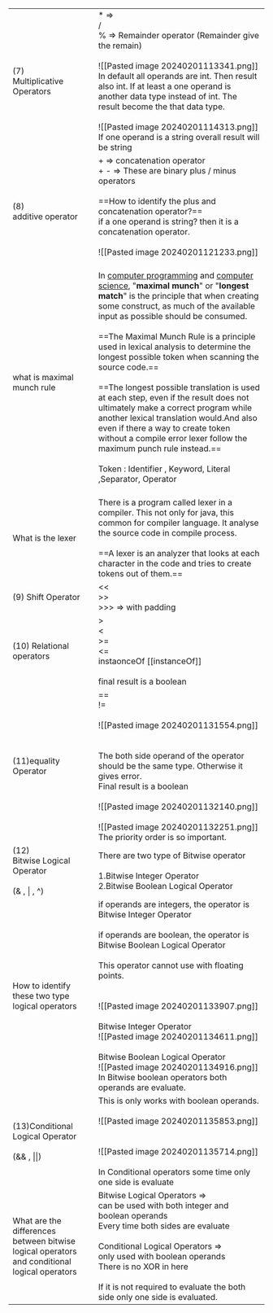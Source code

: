 |                                                                                               |                                                                                                                                                                                                                                                                                                                                                                                                                                                                                                                                                                                                                                                                                                                                                                                                                                                             |
| --------------------------------------------------------------------------------------------- | ----------------------------------------------------------------------------------------------------------------------------------------------------------------------------------------------------------------------------------------------------------------------------------------------------------------------------------------------------------------------------------------------------------------------------------------------------------------------------------------------------------------------------------------------------------------------------------------------------------------------------------------------------------------------------------------------------------------------------------------------------------------------------------------------------------------------------------------------------------- |
| (7)<br>Multiplicative Operators<br>                                                           | * =><br>/<br>% => Remainder operator (Remainder give the remain)<br><br>![[Pasted image 20240201113341.png]]<br>In default all operands are int. Then result also int. If at least a one operand is another data type instead of int. The result become the that data type.<br><br>![[Pasted image 20240201114313.png]]<br>If one operand is a string overall result will be string                                                                                                                                                                                                                                                                                                                                                                                                                                                                         |
| (8)<br>additive operator                                                                      | + => concatenation operator<br>+ - => These are binary  plus / minus operators<br><br>==How to identify the plus and concatenation operator?==<br>if a one operand is string? then it is a concatenation operator.<br><br>![[Pasted image 20240201121233.png]]<br> <br>                                                                                                                                                                                                                                                                                                                                                                                                                                                                                                                                                                                     |
| what is maximal munch rule                                                                    | In [computer programming](https://en.wikipedia.org/wiki/Computer_programming) and [computer science](https://en.wikipedia.org/wiki/Computer_science "Computer science"), "**maximal munch**" or "**longest match**" is the principle that when creating some construct, as much of the available input as possible should be consumed.<br><br>==The Maximal Munch Rule is a principle used in lexical analysis to determine the longest possible token when scanning the source code.==<br><br>==The longest possible translation is used at each step, even if the result does not ultimately make a correct program while another lexical translation would.And also even if there a way to create token without a compile error lexer follow the maximum punch rule instead.==<br><br>Token : Identifier , Keyword, Literal ,Separator, Operator<br><br> |
| What is the lexer                                                                             | There is a program called lexer in a compiler. This not only for java, this common for compiler language. It analyse the source code in compile process.<br><br>==A lexer is an analyzer that looks at each character in the code and tries to create tokens out of them.==                                                                                                                                                                                                                                                                                                                                                                                                                                                                                                                                                                                 |
| (9) Shift Operator                                                                            | << <br>>> <br>>>> => with padding                                                                                                                                                                                                                                                                                                                                                                                                                                                                                                                                                                                                                                                                                                                                                                                                                           |
| (10) Relational operators<br>                                                                 | ><br><<br>>=<br><=<br>instaonceOf  [[instanceOf]]<br><br>final result is a boolean                                                                                                                                                                                                                                                                                                                                                                                                                                                                                                                                                                                                                                                                                                                                                                          |
| (11)equality Operator                                                                         | ==<br>!=<br><br>![[Pasted image 20240201131554.png]]<br><br><br>The both side operand of the operator should be the same type. Otherwise it gives error.<br>Final result is a boolean<br><br>![[Pasted image 20240201132140.png]]<br><br>![[Pasted image 20240201132251.png]]<br>The priority order is so important.                                                                                                                                                                                                                                                                                                                                                                                                                                                                                                                                        |
| (12)<br>Bitwise Logical Operator<br><br>(& , \| , ^)<br>                                      | There are two type of Bitwise operator<br><br>1.Bitwise Integer Operator<br>2.Bitwise Boolean Logical Operator<br>                                                                                                                                                                                                                                                                                                                                                                                                                                                                                                                                                                                                                                                                                                                                          |
| How to identify these two type logical operators                                              | if operands are integers, the operator is Bitwise Integer Operator<br><br>if operands are boolean, the operator is Bitwise Boolean Logical Operator<br><br>This operator cannot use with floating points.<br><br><br>![[Pasted image 20240201133907.png]]<br><br>Bitwise Integer Operator<br>![[Pasted image 20240201134611.png]]<br><br>Bitwise Boolean Logical Operator<br>![[Pasted image 20240201134916.png]]<br>In Bitwise boolean operators both operands are evaluate.                                                                                                                                                                                                                                                                                                                                                                               |
| (13)Conditional Logical Operator<br><br>(&& , \|\|)                                           | This is only works with boolean operands.<br><br>![[Pasted image 20240201135853.png]]<br><br><br>![[Pasted image 20240201135714.png]]<br><br>In Conditional operators some time only one side is evaluate                                                                                                                                                                                                                                                                                                                                                                                                                                                                                                                                                                                                                                                   |
| What are the differences between bitwise logical operators and  conditional logical operators | Bitwise Logical Operators => <br>can be used with both integer and boolean operands<br>Every time both sides are evaluate<br><br>Conditional Logical Operators =><br>only used with boolean operands<br>There is no XOR in here<br><br>If it is not required to evaluate the both side only one side is evaluated.                                                                                                                                                                                                                                                                                                                                                                                                                                                                                                                                          |


